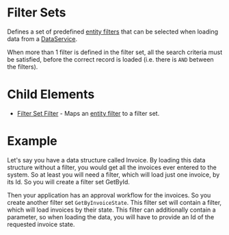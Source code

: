 # Filter Sets

Defines a set of predefined [entity filters](/t/Filters) that can be selected when loading data from a [DataService](/t/DataService).

When more than 1 filter is defined in the filter set, all the search criteria must be satisfied, before the correct record is loaded (i.e. there is `AND` between the filters).

# Child Elements

-   [Filter Set Filter](/t/Filter-Set-Filter) - Maps an [entity filter](http://update.simplicor.com/architect-doc/ch04s03.html#entity_filter) to a filter set.

# Example

Let's say you have a data structure called Invoice. By loading this data structure without a filter, you would get all the invoices ever entered to the system. So at least you will need a filter, which will load just one invoice, by its Id. So you will create a filter set GetById.

Then your application has an approval workflow for the invoices. So you create another filter set `GetByInvoiceState`. This filter set will contain a filter, which will load invoices by their state. This filter can additionally contain a parameter, so when loading the data, you will have to provide an Id of the requested invoice state.

